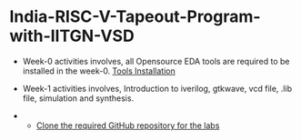 # India-RISC-V-Tapeout-Program-with-IITGN-VSD

* Week-0 activities involves, all Opensource EDA tools are required to be installed in the week-0. 
[Tools Installation ](week0.md)  

* Week-1 activities involves, Introduction to iverilog, gtkwave, vcd file, .lib file, simulation and synthesis.
* * [Clone the required GitHub repository for the labs](week1.md)
